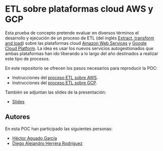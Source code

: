 # ETL sobre plataformas cloud AWS y GCP

Esta prueba de concepto pretende evaluar en diversos términos el desarrollo y ejecución de un proceso de ETL (del inglés [Extract, transform and load](https://es.wikipedia.org/wiki/Extract,_transform_and_load)) sobre las plataformas cloud [Amazon Web Services](https://aws.amazon.com/) y [Google Cloud Platform](https://cloud.google.com/). La idea es usar los nuevos servicios autogestionados que ambas plataformas han ido liberando a lo largo del año destinados a realizar este tipo de procesos.

En este repositorio se ofrecen los pasos necesarios para reproducir la POC:

- Instrucciones del [proceso ETL sobre AWS](./aws/README.md).
- Instrucciones del [proceso ETL sobre GCP](./gcp/README.md).

También se adjuntan las slides de la presentación:

- [Slides](https://docs.google.com/presentation/d/1bo-8LXZLz1cu2fG_BJBZnylp-uWNSpllWK3mgQTmiDc)

## Autores

En esta POC han participado las siguientes personas:

- [Héctor Aguado García](https://github.com/beeva-hectoraguado)
- [Diego Alejandro Herrera Rodríguez](https://github.com/beeva-diegoherrera)
